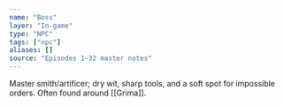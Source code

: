 ```yaml
---
name: "Boss"
layer: "In-game"
type: "NPC"
tags: ["npc"]
aliases: []
source: "Episodes 1–32 master notes"
---
```

Master smith/artificer; dry wit, sharp tools, and a soft spot for impossible orders. Often found around [[Grima]].
